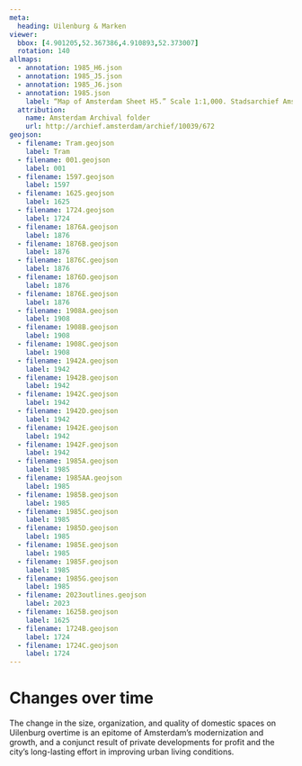 ```yaml
---
meta:
  heading: Uilenburg & Marken
viewer:
  bbox: [4.901205,52.367386,4.910893,52.373007]
  rotation: 140
allmaps:
  - annotation: 1985_H6.json
  - annotation: 1985_J5.json
  - annotation: 1985_J6.json
  - annotation: 1985.json
    label: “Map of Amsterdam Sheet H5.” Scale 1:1,000. Stadsarchief Amsterdam. Published by the Public Works Department and its legal successors, 1985.
  attribution:
    name: Amsterdam Archival folder
    url: http://archief.amsterdam/archief/10039/672
geojson:
  - filename: Tram.geojson
    label: Tram
  - filename: 001.geojson
    label: 001
  - filename: 1597.geojson
    label: 1597
  - filename: 1625.geojson
    label: 1625
  - filename: 1724.geojson
    label: 1724
  - filename: 1876A.geojson
    label: 1876
  - filename: 1876B.geojson
    label: 1876
  - filename: 1876C.geojson
    label: 1876
  - filename: 1876D.geojson
    label: 1876
  - filename: 1876E.geojson
    label: 1876
  - filename: 1908A.geojson
    label: 1908
  - filename: 1908B.geojson
    label: 1908
  - filename: 1908C.geojson
    label: 1908
  - filename: 1942A.geojson
    label: 1942
  - filename: 1942B.geojson
    label: 1942
  - filename: 1942C.geojson
    label: 1942
  - filename: 1942D.geojson
    label: 1942
  - filename: 1942E.geojson
    label: 1942
  - filename: 1942F.geojson
    label: 1942
  - filename: 1985A.geojson
    label: 1985
  - filename: 1985AA.geojson
    label: 1985
  - filename: 1985B.geojson
    label: 1985
  - filename: 1985C.geojson
    label: 1985
  - filename: 1985D.geojson
    label: 1985
  - filename: 1985E.geojson
    label: 1985
  - filename: 1985F.geojson
    label: 1985
  - filename: 1985G.geojson
    label: 1985
  - filename: 2023outlines.geojson
    label: 2023
  - filename: 1625B.geojson
    label: 1625
  - filename: 1724B.geojson
    label: 1724
  - filename: 1724C.geojson
    label: 1724
---
```

# Changes over time
The change in the size, organization, and quality of domestic spaces on Uilenburg overtime is an epitome of Amsterdam’s modernization and growth, and a conjunct result of private developments for profit and the city’s long-lasting effort in improving urban living conditions.
